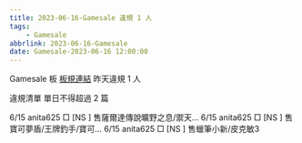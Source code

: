 ```yaml
---
title: 2023-06-16-Gamesale 違規 1 人
tags:
    - Gamesale
abbrlink: 2023-06-16-Gamesale
date: Gamesale-2023-06-16 12:00:00
---
```

Gamesale 板 [板規連結](https://www.ptt.cc/bbs/Gossiping/M.1637425085.A.07D.html)
昨天違規 1 人
<!-- more -->

違規清單
單日不得超過 2 篇

6/15 anita625 □ [NS  ] 售薩爾達傳說曠野之息/禦天…
6/15 anita625 □ [NS  ] 售寶可夢盾/王牌釣手/寶可…
6/15 anita625 □ [NS  ] 售蠟筆小新/皮克敏3